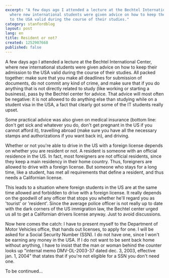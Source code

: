 ```yaml
---
excerpt: "A few days ago I attended a lecture at the Bechtel International Center,
  where new international students were given advice on how to keep their admission
  to the USA valid during the course of their studies."
category: stanfordblog
layout: post
lang: en
title: Resident or not?
created: 1252907668
published: false
---
```

A few days ago I attended a lecture at the Bechtel International Center, where new international students were given advice on how to keep their admission to the USA valid during the course of their studies. All packed together: make sure that you make all deadlines for submission of documents, do not commit any kind of crime, and make sure that if you do anything that is not directly related to study (like working or starting a business), pass by the Bechtel center for advice. That advice will most often be negative: it is not allowed to do anything else than studying while on a student visa in the USA, a fact that clearly got some of the IT students really upset.

Some practical advice was also given on medical insurance (bottom line: don't get sick and whatever you do, don't get pregnant in the US if you cannot afford it), travelling abroad (make sure you have all the necessary stamps and authorizations if you want back in), and driving.

Whether or not you're able to drive in the US with a foreign license depends on whether you are resident or not. A resident is someone with an official residence in the US. In fact, most foreigners are not official residents, since they keep a main residency in their home country. Thus, foreigners are allowed to drive with a foreign license. But someone who stays for a long time, like a student, has met all requirements that define a resident, and thus needs a Californian license.

This leads to a situation where foreign students in the US are at the same time allowed and forbidden to drive with a foreign license. It really depends on the goodwill of any officer that stops you whether he'll regard you as 'tourist' or 'resident'. Since the average police officer is not really up to date with the dark corners of the US immigration law, the Bechtel center urged us all to get a Californian drivers license anyway. Just to avoid discussions.

Now here comes the catch: I have to present myself to the Department of Motor Vehicles office, that hands out licenses, to apply for one. I will be asked for a Social Security Number (SSN). I do not have one, since I won't be earning any money in the USA. If I do not want to be sent back home without anything, I have to insist that the man or woman behind the counter looks up "internal memo DMV-DL-2003-37 dated dec. 3, 2003, effective jan. 1, 2004" that states that if you're not eligible for a SSN you don't need one.

To be continued...
